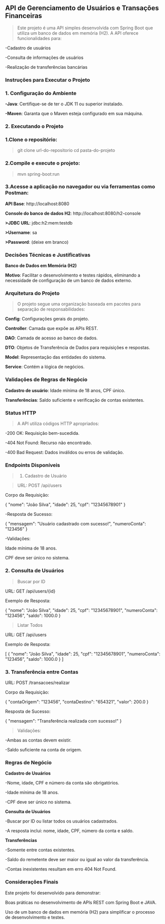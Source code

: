 ## API de Gerenciamento de Usuários e Transações Financeiras

>Este projeto é uma API simples desenvolvida com Spring Boot que utiliza um banco de dados em memória (H2). A API oferece funcionalidades para:

-Cadastro de usuários

-Consulta de informações de usuários

-Realização de transferências bancárias

### Instruções para Executar o Projeto

### 1. Configuração do Ambiente

**-Java**: Certifique-se de ter o JDK 11 ou superior instalado.

**-Maven**: Garanta que o Maven esteja configurado em sua máquina.

### 2. Executando o Projeto

###  1.Clone o repositório:

>git clone url-do-repositorio
cd pasta-do-projeto

###  2.Compile e execute o projeto:

>mvn spring-boot:run

###  3.Acesse a aplicação no navegador ou via ferramentas como Postman:

**API Base**: http://localhost:8080

**Console do banco de dados H2**: http://localhost:8080/h2-console

**>JDBC URL**: jdbc:h2:mem:testdb

**>Username**: sa

**>Password**: (deixe em branco)

### Decisões Técnicas e Justificativas

**Banco de Dados em Memória (H2)**

**Motivo**: Facilitar o desenvolvimento e testes rápidos, eliminando a necessidade de configuração de um banco de dados externo.

### Arquitetura do Projeto

>O projeto segue uma organização baseada em pacotes para separação de responsabilidades:

**Config**: Configurações gerais do projeto.

**Controller**: Camada que expõe as APIs REST.

**DAO**: Camada de acesso ao banco de dados.

**DTO**: Objetos de Transferência de Dados para requisições e respostas.

**Model**: Representação das entidades do sistema.

**Service**: Contém a lógica de negócios.

### Validações de Regras de Negócio

**Cadastro de usuário**: Idade mínima de 18 anos, CPF único.

**Transferências**: Saldo suficiente e verificação de contas existentes.

### Status HTTP

>A API utiliza códigos HTTP apropriados:

-200 OK: Requisição bem-sucedida.

-404 Not Found: Recurso não encontrado.

-400 Bad Request: Dados inválidos ou erros de validação.

### Endpoints Disponíveis

>1. Cadastro de Usuário

>URL: POST /api/users

Corpo da Requisição:

{
  "nome": "João Silva",
  "idade": 25,
  "cpf": "12345678901"
}

-Resposta de Sucesso:

{
  "mensagem": "Usuário cadastrado com sucesso!",
  "numeroConta": "123456"
}

-Validações:

Idade mínima de 18 anos.

CPF deve ser único no sistema.

### 2. Consulta de Usuários

>Buscar por ID

URL: GET /api/users/{id}

Exemplo de Resposta:

{
  "nome": "João Silva",
  "idade": 25,
  "cpf": "12345678901",
  "numeroConta": "123456",
  "saldo": 1000.0
}

>Listar Todos

URL: GET /api/users

Exemplo de Resposta:

[
  {
    "nome": "João Silva",
    "idade": 25,
    "cpf": "12345678901",
    "numeroConta": "123456",
    "saldo": 1000.0
  }
]

### 3. Transferência entre Contas

URL: POST /transacoes/realizar

Corpo da Requisição:

{
  "contaOrigem": "123456",
  "contaDestino": "654321",
  "valor": 200.0
}

Resposta de Sucesso:

{
  "mensagem": "Transferência realizada com sucesso!"
}

 > Validações:

-Ambas as contas devem existir.

-Saldo suficiente na conta de origem.

### Regras de Negócio

**Cadastro de Usuários**

-Nome, idade, CPF e número da conta são obrigatórios.

-Idade mínima de 18 anos.

-CPF deve ser único no sistema.

**Consulta de Usuários**

-Buscar por ID ou listar todos os usuários cadastrados.

-A resposta inclui: nome, idade, CPF, número da conta e saldo.

**Transferências**

-Somente entre contas existentes.

-Saldo do remetente deve ser maior ou igual ao valor da transferência.

-Contas inexistentes resultam em erro 404 Not Found.

### Considerações Finais

Este projeto foi desenvolvido para demonstrar:

Boas práticas no desenvolvimento de APIs REST com Spring Boot e JAVA.

Uso de um banco de dados em memória (H2) para simplificar o processo de desenvolvimento e testes.
